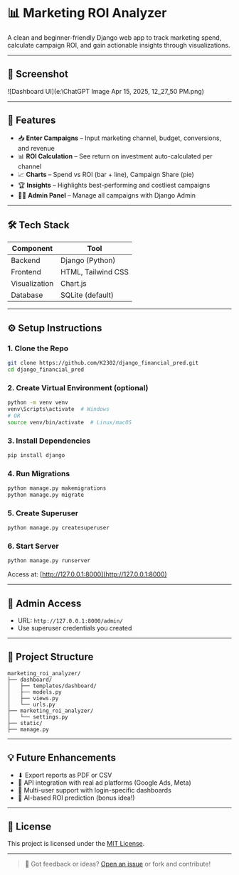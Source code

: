 # 📊 Marketing ROI Analyzer



A clean and beginner-friendly Django web app to track marketing spend, calculate campaign ROI, and gain actionable insights through visualizations.

---

## 📸 Screenshot

![Dashboard UI](e:\ChatGPT Image Apr 15, 2025, 12_27_50 PM.png)

---

## 🚀 Features

- 📥 **Enter Campaigns** – Input marketing channel, budget, conversions, and revenue
- 📊 **ROI Calculation** – See return on investment auto-calculated per channel
- 📈 **Charts** – Spend vs ROI (bar + line), Campaign Share (pie)
- 🏆 **Insights** – Highlights best-performing and costliest campaigns
- 🧑‍💻 **Admin Panel** – Manage all campaigns with Django Admin

---

## 🛠 Tech Stack

| Component       | Tool                    |
|----------------|-------------------------|
| Backend         | Django (Python)         |
| Frontend        | HTML, Tailwind CSS      |
| Visualization   | Chart.js                |
| Database        | SQLite (default)        |

---

## ⚙️ Setup Instructions

### 1. Clone the Repo

```bash
git clone https://github.com/K2302/django_financial_pred.git
cd django_financial_pred
```

### 2. Create Virtual Environment (optional)

```bash
python -m venv venv
venv\Scripts\activate  # Windows
# OR
source venv/bin/activate  # Linux/macOS
```

### 3. Install Dependencies

```bash
pip install django
```

### 4. Run Migrations

```bash
python manage.py makemigrations
python manage.py migrate
```

### 5. Create Superuser

```bash
python manage.py createsuperuser
```

### 6. Start Server

```bash
python manage.py runserver
```

Access at: [http://127.0.0.1:8000](http://127.0.0.1:8000)

---

## 🔐 Admin Access

- URL: `http://127.0.0.1:8000/admin/`
- Use superuser credentials you created

---

## 📂 Project Structure

```
marketing_roi_analyzer/
├── dashboard/
│   ├── templates/dashboard/
│   ├── models.py
│   ├── views.py
│   └── urls.py
├── marketing_roi_analyzer/
│   └── settings.py
├── static/
├── manage.py
```

---

## 💡 Future Enhancements

- ⬇ Export reports as PDF or CSV
- 📲 API integration with real ad platforms (Google Ads, Meta)
- 👥 Multi-user support with login-specific dashboards
- 🧠 AI-based ROI prediction (bonus idea!)

---

## 📃 License

This project is licensed under the [MIT License](LICENSE).

---

> 💬 Got feedback or ideas? [Open an issue](https://github.com/K2302/django_financial_pred.git) or fork and contribute!
